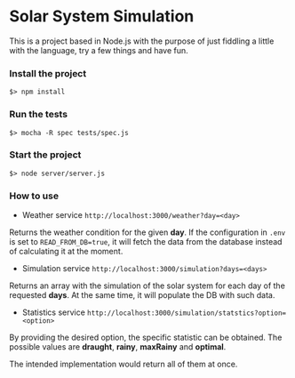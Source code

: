 # Solar System Simulation

This is a project based in Node.js with the purpose of just fiddling a little with the language, try a few things and have fun.

### Install the project
    $> npm install

### Run the tests
    $> mocha -R spec tests/spec.js 

### Start the project
    $> node server/server.js 

### How to use
* Weather service
`http://localhost:3000/weather?day=<day>`

Returns the weather condition for the given **day**. If the configuration in `.env` is set to `READ_FROM_DB=true`, it will fetch the data from the database instead of calculating it at the moment.

* Simulation service
`http://localhost:3000/simulation?days=<days>`

Returns an array with the simulation of the solar system for each day of the requested **days**.
At the same time, it will populate the DB with such data.

* Statistics service
`http://localhost:3000/simulation/statstics?option=<option>`

By providing the desired option, the specific statistic can be obtained. The possible values are **draught**, **rainy**, **maxRainy** and **optimal**.

The intended implementation would return all of them at once.
